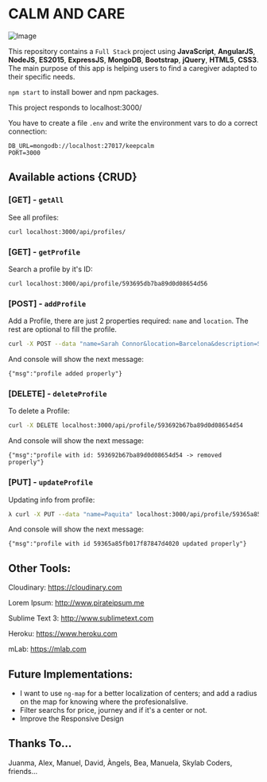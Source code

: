 # CALM AND CARE

![Image](https://res.cloudinary.com/dk2mgboya/image/upload/v1497186627/banner_he8saa.png)

This repository contains a `Full Stack` project using **JavaScript**, **AngularJS**, **NodeJS**, **ES2015**, **ExpressJS**, **MongoDB**, **Bootstrap**, **jQuery**, **HTML5**, **CSS3**. The main purpose of this app is helping users to find a caregiver adapted to their specific needs.

`npm start` to install bower and npm packages.

This project responds to localhost:3000/

You have to create a file `.env` and write the environment vars to do a correct connection:

```
DB_URL=mongodb://localhost:27017/keepcalm
PORT=3000
```


## Available actions {CRUD}

### [**GET**] - `getAll`

See all profiles: 

`curl localhost:3000/api/profiles/`

### [**GET**] - `getProfile`

Search a profile by it's ID:

`curl localhost:3000/api/profile/593695db7ba89d0d08654d56`


### [**POST**] - `addProfile`

Add a Profile, there are just 2 properties required: `name` and `location`. The rest are optional to fill the profile.

```bash
curl -X POST --data "name=Sarah Connor&location=Barcelona&description=Something about&experience=more things&education=studies&price=30&phone=123123123&availability=1&profileimage=http://www.linkmesh.com/imagenes/temas3/the_sarah_connor_chronicles/a_cameron.jpg" localhost:3000/api/profiles/
```

And console will show the next message:

`{"msg":"profile added properly"}`

### [**DELETE**] - `deleteProfile`

To delete a Profile:

```bash
curl -X DELETE localhost:3000/api/profile/593692b67ba89d0d08654d54
```

And console will show the next message:

`{"msg":"profile with id: 593692b67ba89d0d08654d54 -> removed properly"}`

### [**PUT**] - `updateProfile`

Updating info from profile:

```bash
λ curl -X PUT --data "name=Paquita" localhost:3000/api/profile/59365a85fb017f87847d4020
```

And console will show the next message:

`{"msg":"profile with id 59365a85fb017f87847d4020 updated properly"}`


## Other Tools:

Cloudinary: https://cloudinary.com

Lorem Ipsum: http://www.pirateipsum.me

Sublime Text 3: http://www.sublimetext.com

Heroku: https://www.heroku.com

mLab: https://mlab.com

## Future Implementations:

- I want to use `ng-map` for a better localization of centers; and add a radius on the map for knowing where the profesionalslive.
- Filter searchs for price, journey and if it's a center or not.
- Improve the Responsive Design

## Thanks To...

Juanma, Alex, Manuel, David, Àngels, Bea, Manuela, Skylab Coders, friends...